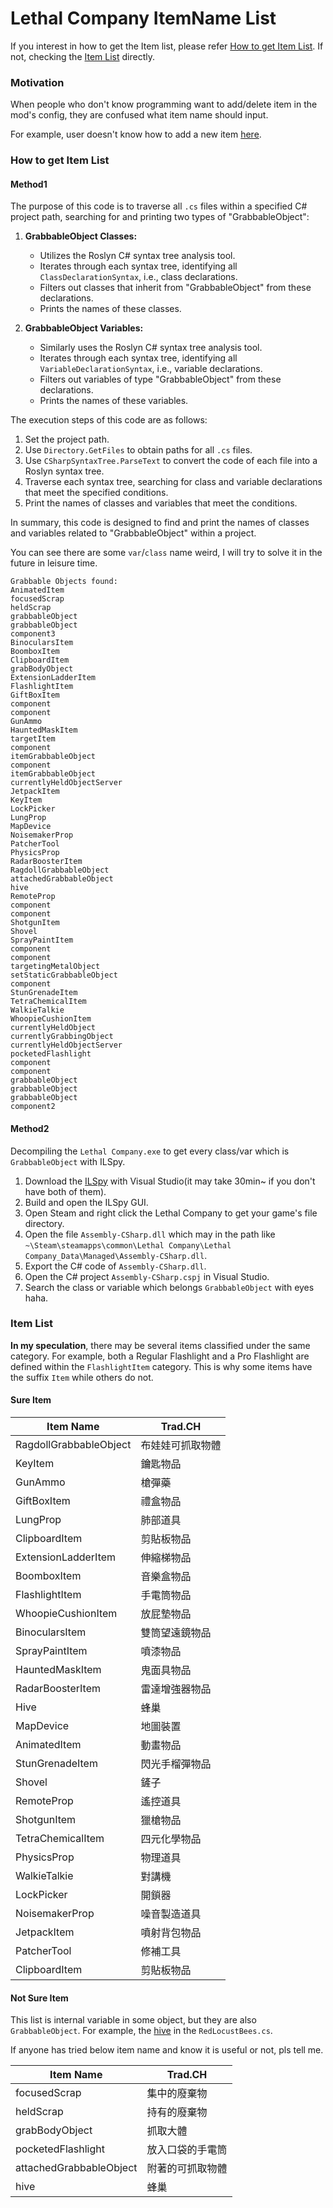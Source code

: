 # Lethal Company ItemName List

If you interest in how to get the Item list, please refer [How to get Item List](#How-to-get-Item-List). If not, checking the [Item List](#Item-List) directly.

### Motivation

When people who don't know programming want to add/delete item in the mod's config, they are confused what item name should input.

For example, user doesn't know how to add a new item [here](https://github.com/SirTyler/BetterTeleporter/blob/main/Plugin.cs#L256).

### How to get Item List

#### Method1
The purpose of this code is to traverse all `.cs` files within a specified C# project path, searching for and printing two types of "GrabbableObject":

1. **GrabbableObject Classes:**
   - Utilizes the Roslyn C# syntax tree analysis tool.
   - Iterates through each syntax tree, identifying all `ClassDeclarationSyntax`, i.e., class declarations.
   - Filters out classes that inherit from "GrabbableObject" from these declarations.
   - Prints the names of these classes.

2. **GrabbableObject Variables:**
   - Similarly uses the Roslyn C# syntax tree analysis tool.
   - Iterates through each syntax tree, identifying all `VariableDeclarationSyntax`, i.e., variable declarations.
   - Filters out variables of type "GrabbableObject" from these declarations.
   - Prints the names of these variables.

The execution steps of this code are as follows:

1. Set the project path.
2. Use `Directory.GetFiles` to obtain paths for all `.cs` files.
3. Use `CSharpSyntaxTree.ParseText` to convert the code of each file into a Roslyn syntax tree.
4. Traverse each syntax tree, searching for class and variable declarations that meet the specified conditions.
5. Print the names of classes and variables that meet the conditions.

In summary, this code is designed to find and print the names of classes and variables related to "GrabbableObject" within a project.

You can see there are some `var`/`class` name weird, I will try to solve it in the future in leisure time.

```
Grabbable Objects found:
AnimatedItem
focusedScrap
heldScrap
grabbableObject
grabbableObject
component3
BinocularsItem
BoomboxItem
ClipboardItem
grabBodyObject
ExtensionLadderItem
FlashlightItem
GiftBoxItem
component
component
GunAmmo
HauntedMaskItem
targetItem
component
itemGrabbableObject
component
itemGrabbableObject
currentlyHeldObjectServer
JetpackItem
KeyItem
LockPicker
LungProp
MapDevice
NoisemakerProp
PatcherTool
PhysicsProp
RadarBoosterItem
RagdollGrabbableObject
attachedGrabbableObject
hive
RemoteProp
component
component
ShotgunItem
Shovel
SprayPaintItem
component
component
targetingMetalObject
setStaticGrabbableObject
component
StunGrenadeItem
TetraChemicalItem
WalkieTalkie
WhoopieCushionItem
currentlyHeldObject
currentlyGrabbingObject
currentlyHeldObjectServer
pocketedFlashlight
component
component
grabbableObject
grabbableObject
grabbableObject
component2
```

#### Method2

Decompiling the `Lethal Company.exe` to get every class/var which is `GrabbableObject` with ILSpy.

1. Download the [ILSpy](https://github.com/icsharpcode/ILSpy) with Visual Studio(it may take 30min~ if you don't have both of them).
2. Build and open the ILSpy GUI.
4. Open Steam and right click the Lethal Company to get your game's file directory.
5. Open the file `Assembly-CSharp.dll` which may in the path like `~\Steam\steamapps\common\Lethal Company\Lethal Company_Data\Managed\Assembly-CSharp.dll`.
6. Export the C# code of `Assembly-CSharp.dll`.
7. Open the C# project `Assembly-CSharp.cspj` in Visual Studio.
8. Search the class or variable which belongs `GrabbableObject` with eyes haha.

### Item List

**In my speculation**, there may be several items classified under the same category. For example, both a Regular Flashlight and a Pro Flashlight are defined within the `FlashlightItem` category. This is why some items have the suffix `Item` while others do not.

#### Sure Item
| Item Name | Trad.CH |
|---|---|
|RagdollGrabbableObject|布娃娃可抓取物體|
|KeyItem|鑰匙物品|
|GunAmmo|槍彈藥|
|GiftBoxItem|禮盒物品|
|LungProp|肺部道具|
|ClipboardItem|剪貼板物品|
|ExtensionLadderItem|伸縮梯物品|
|BoomboxItem|音樂盒物品|
|FlashlightItem|手電筒物品|
|WhoopieCushionItem|放屁墊物品|
|BinocularsItem|雙筒望遠鏡物品|
|SprayPaintItem|噴漆物品|
|HauntedMaskItem|鬼面具物品|
|RadarBoosterItem|雷達增強器物品|
|Hive|蜂巢|
|MapDevice|地圖裝置|
|AnimatedItem|動畫物品|
|StunGrenadeItem|閃光手榴彈物品|
|Shovel|鏟子|
|RemoteProp|遙控道具|
|ShotgunItem|獵槍物品|
|TetraChemicalItem|四元化學物品|
|PhysicsProp|物理道具|
|WalkieTalkie|對講機|
|LockPicker|開鎖器|
|NoisemakerProp|噪音製造道具|
|JetpackItem|噴射背包物品|
|PatcherTool|修補工具|
|ClipboardItem|剪貼板物品|

#### Not Sure Item

This list is internal variable in some object, but they are also `GrabbableObject`. For example, the [hive](https://github.com/ChiHaoLu/Lethal-Company-ItemName-List/blob/main/RedLocustBees.cs#L16) in the `RedLocustBees.cs`.

If anyone has tried below item name and know it is useful or not, pls tell me.

| Item Name | Trad.CH |
|---|---|
|focusedScrap|集中的廢棄物|
|heldScrap|持有的廢棄物|
|grabBodyObject|抓取大體|
|pocketedFlashlight|放入口袋的手電筒|
|attachedGrabbableObject|附著的可抓取物體|
|hive|蜂巢|

